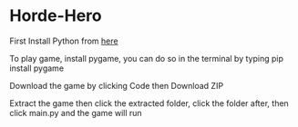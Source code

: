 # Horde-Hero
First Install Python from [here](https://www.python.org/downloads/)

To play game, install pygame, you can do so in the terminal by typing pip install pygame

Download the game by clicking Code then Download ZIP

Extract the game then click the extracted folder, click the folder after, then click main.py and the game will run
